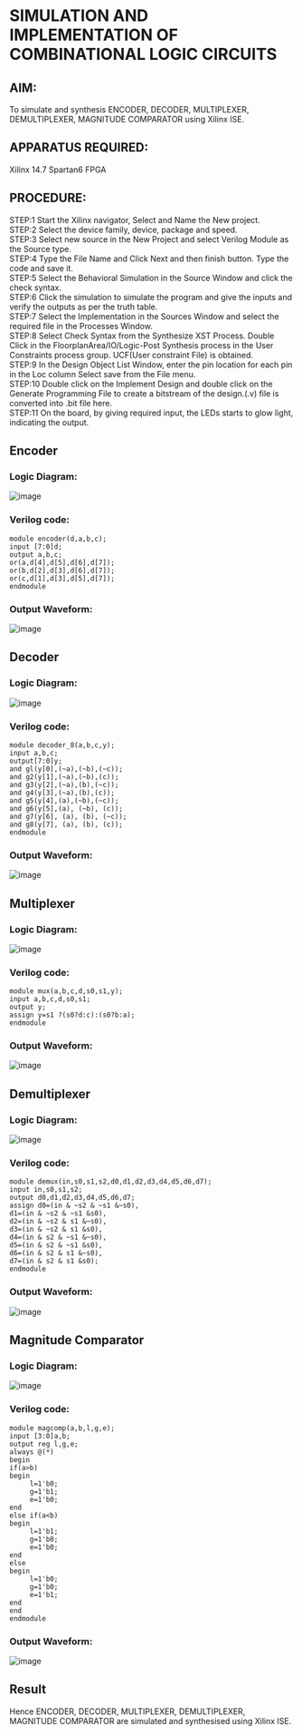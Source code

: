 
# SIMULATION AND IMPLEMENTATION OF  COMBINATIONAL LOGIC CIRCUITS

## AIM: 
 To simulate and synthesis ENCODER, DECODER, MULTIPLEXER, DEMULTIPLEXER, MAGNITUDE COMPARATOR using Xilinx ISE.

## APPARATUS REQUIRED:
Xilinx 14.7
Spartan6 FPGA

## PROCEDURE:
STEP:1  Start  the Xilinx navigator, Select and Name the New project.       
STEP:2  Select the device family, device, package and speed.       
STEP:3  Select new source in the New Project and select Verilog Module as the Source type.                             
STEP:4  Type the File Name and Click Next and then finish button. Type the code and save it.       
STEP:5  Select the Behavioral Simulation in the Source Window and click the check syntax.                            
STEP:6  Click the simulation to simulate the program and  give the inputs and verify the outputs as per the truth table.                      
STEP:7  Select the Implementation in the Sources Window and select the required file in the Processes Window.       
STEP:8  Select Check Syntax from the Synthesize  XST Process. Double Click in the  FloorplanArea/IO/Logic-Post Synthesis process in the User Constraints process group. UCF(User constraint File) is obtained.       
STEP:9  In the Design Object List Window, enter the pin location for each pin in the Loc column Select save from the File menu.       
STEP:10 Double click on the Implement Design and double click on the Generate Programming File to create a bitstream of the design.(.v) file is converted into .bit file here.       
STEP:11  On the board, by giving required input, the LEDs starts to glow light, indicating the output.       

## Encoder
### Logic Diagram:
![image](https://github.com/navaneethans/VLSI-LAB-EXP-2/assets/6987778/3cd1f95e-7531-4cad-9154-fdd397ac439e)
### Verilog code:
```
module encoder(d,a,b,c);
input [7:0]d;
output a,b,c;
or(a,d[4],d[5],d[6],d[7]);
or(b,d[2],d[3],d[6],d[7]);
or(c,d[1],d[3],d[5],d[7]);
endmodule
```
### Output Waveform:
![image](https://github.com/NMRohith/VLSI-LAB-EXP-2/assets/163638659/89f8d4cf-4159-48bd-b7b8-4c1a54ba0251)

## Decoder
### Logic Diagram:
![image](https://github.com/navaneethans/VLSI-LAB-EXP-2/assets/6987778/45a5e6cf-bbe0-4fd5-ac84-e5ad4477483b)
### Verilog code:
```
module decoder_8(a,b,c,y);
input a,b,c; 
output[7:0]y; 
and gl(y[0],(~a),(~b),(~c)); 
and g2(y[1],(~a),(~b),(c)); 
and g3(y[2],(~a),(b),(~c));
and g4(y[3],(~a),(b),(c));
and g5(y[4],(a),(~b),(~c));
and g6(y[5],(a), (~b), (c));
and g7(y[6], (a), (b), (~c)); 
and g8(y[7], (a), (b), (c));
endmodule
```
### Output Waveform:
![image](https://github.com/NMRohith/VLSI-LAB-EXP-2/assets/163638659/eaf21b89-10f4-4a38-b460-b75d1620ef76)

## Multiplexer
### Logic Diagram:
![image](https://github.com/navaneethans/VLSI-LAB-EXP-2/assets/6987778/427f75b2-8e67-44b9-ac45-a66651787436)
### Verilog code:
```
module mux(a,b,c,d,s0,s1,y);
input a,b,c,d,s0,s1;
output y;
assign y=s1 ?(s0?d:c):(s0?b:a);
endmodule
```
### Output Waveform:
![image](https://github.com/NMRohith/VLSI-LAB-EXP-2/assets/163638659/27dec667-2cb4-4651-8029-46a86be99035)

## Demultiplexer
### Logic Diagram:
![image](https://github.com/navaneethans/VLSI-LAB-EXP-2/assets/6987778/1c45a7fc-08ac-4f76-87f2-c084e7150557)
### Verilog code:
```
module demux(in,s0,s1,s2,d0,d1,d2,d3,d4,d5,d6,d7);
input in,s0,s1,s2;
output d0,d1,d2,d3,d4,d5,d6,d7;
assign d0=(in & ~s2 & ~s1 &~s0),
d1=(in & ~s2 & ~s1 &s0),
d2=(in & ~s2 & s1 &~s0),
d3=(in & ~s2 & s1 &s0),
d4=(in & s2 & ~s1 &~s0),
d5=(in & s2 & ~s1 &s0),
d6=(in & s2 & s1 &~s0),
d7=(in & s2 & s1 &s0);
endmodule
```
### Output Waveform:
![image](https://github.com/NMRohith/VLSI-LAB-EXP-2/assets/163638659/d3147d91-d757-4c64-9f8b-eb37545723cb)

## Magnitude Comparator
### Logic Diagram:
![image](https://github.com/navaneethans/VLSI-LAB-EXP-2/assets/6987778/b2fe7a05-6bf7-4dcb-8f5d-28abbf7ea8c2)
### Verilog code:
```
module magcomp(a,b,l,g,e);
input [3:0]a,b;
output reg l,g,e;
always @(*)
begin
if(a>b)
begin
     l=1'b0;
     g=1'b1;
     e=1'b0;
end
else if(a<b)
begin
     l=1'b1;
     g=1'b0;
     e=1'b0;
end
else
begin
     l=1'b0;
     g=1'b0;
     e=1'b1;
end
end
endmodule
```
### Output Waveform:
![image](https://github.com/NMRohith/VLSI-LAB-EXP-2/assets/163638659/f657099b-5ecd-4d1b-a02e-3c3baa9dcea2)

  
## Result
Hence ENCODER, DECODER, MULTIPLEXER, DEMULTIPLEXER, MAGNITUDE COMPARATOR are simulated and synthesised using Xilinx ISE.
